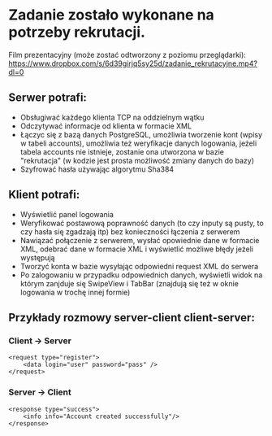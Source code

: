 # Zadanie zostało wykonane na potrzeby rekrutacji.

Film prezentacyjny (może zostać odtworzony z poziomu przeglądarki): https://www.dropbox.com/s/6d39girjq5sy25d/zadanie_rekrutacyjne.mp4?dl=0 

## Serwer potrafi:
- Obsługiwać każdego klienta TCP na oddzielnym wątku
- Odczytywać informacje od klienta w formacie XML
- Łączyc się z bazą danych PostgreSQL, umożliwia tworzenie kont (wpisy w tabeli accounts), umożliwia też weryfikacje danych logowania,
jeżeli tabela accounts nie istnieje, zostanie ona utworzona w bazie "rekrutacja" (w kodzie jest prosta możliwość zmiany danych do bazy)
- Szyfrować hasła używając algorytmu Sha384

## Klient potrafi:
- Wyświetlić panel logowania
- Weryfikować postawową poprawność danych (to czy inputy są pusty, to czy hasła się zgadzają itp) bez konieczności łączenia z serwerem
- Nawiązać połączenie z serwerem, wysłać opowiednie dane w formacie XML, odebrać dane w formacie XML i wyświetlić możliwe błędy jeżeli występują
- Tworzyć konta w bazie wysyłając odpowiedni request XML do serwera
- Po zalogowaniu w przypadku odpowiednich danych, wyświetli widok na którym zanjduje się SwipeView i TabBar 
(znajdują się też w oknie logowania w trochę innej formie)

## Przykłady rozmowy server-client client-server:

### Client -> Server
```
<request type="register">
    <data login="user" password="pass" />
</request>
```

### Server -> Client
```
<response type="success">
    <info info="Account created successfully"/>
</response> 
```
